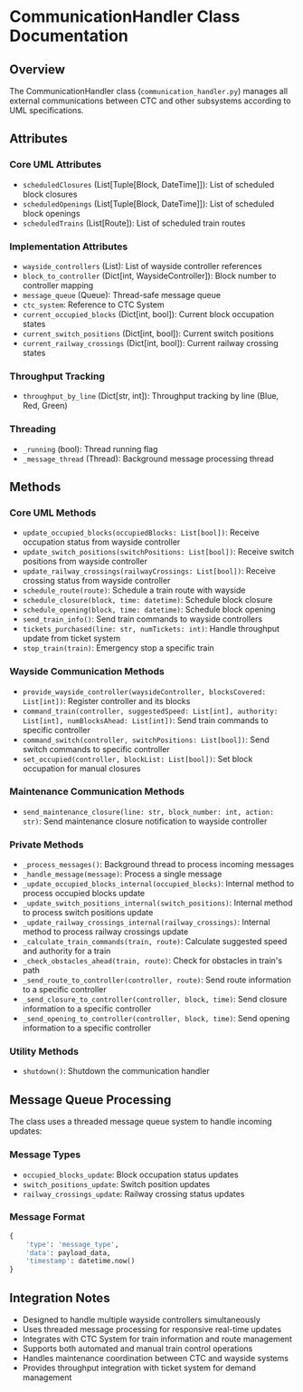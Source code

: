 # CommunicationHandler Class Documentation

## Overview
The CommunicationHandler class (`communication_handler.py`) manages all external communications between CTC and other subsystems according to UML specifications.

## Attributes

### Core UML Attributes
- `scheduledClosures` (List[Tuple[Block, DateTime]]): List of scheduled block closures
- `scheduledOpenings` (List[Tuple[Block, DateTime]]): List of scheduled block openings
- `scheduledTrains` (List[Route]): List of scheduled train routes

### Implementation Attributes
- `wayside_controllers` (List): List of wayside controller references
- `block_to_controller` (Dict[int, WaysideController]): Block number to controller mapping
- `message_queue` (Queue): Thread-safe message queue
- `ctc_system`: Reference to CTC System
- `current_occupied_blocks` (Dict[int, bool]): Current block occupation states
- `current_switch_positions` (Dict[int, bool]): Current switch positions
- `current_railway_crossings` (Dict[int, bool]): Current railway crossing states

### Throughput Tracking
- `throughput_by_line` (Dict[str, int]): Throughput tracking by line (Blue, Red, Green)

### Threading
- `_running` (bool): Thread running flag
- `_message_thread` (Thread): Background message processing thread

## Methods

### Core UML Methods
- `update_occupied_blocks(occupiedBlocks: List[bool])`: Receive occupation status from wayside controller
- `update_switch_positions(switchPositions: List[bool])`: Receive switch positions from wayside controller
- `update_railway_crossings(railwayCrossings: List[bool])`: Receive crossing status from wayside controller
- `schedule_route(route)`: Schedule a train route with wayside
- `schedule_closure(block, time: datetime)`: Schedule block closure
- `schedule_opening(block, time: datetime)`: Schedule block opening
- `send_train_info()`: Send train commands to wayside controllers
- `tickets_purchased(line: str, numTickets: int)`: Handle throughput update from ticket system
- `stop_train(train)`: Emergency stop a specific train

### Wayside Communication Methods
- `provide_wayside_controller(waysideController, blocksCovered: List[int])`: Register controller and its blocks
- `command_train(controller, suggestedSpeed: List[int], authority: List[int], numBlocksAhead: List[int])`: Send train commands to specific controller
- `command_switch(controller, switchPositions: List[bool])`: Send switch commands to specific controller
- `set_occupied(controller, blockList: List[bool])`: Set block occupation for manual closures

### Maintenance Communication Methods
- `send_maintenance_closure(line: str, block_number: int, action: str)`: Send maintenance closure notification to wayside controller

### Private Methods
- `_process_messages()`: Background thread to process incoming messages
- `_handle_message(message)`: Process a single message
- `_update_occupied_blocks_internal(occupied_blocks)`: Internal method to process occupied blocks update
- `_update_switch_positions_internal(switch_positions)`: Internal method to process switch positions update
- `_update_railway_crossings_internal(railway_crossings)`: Internal method to process railway crossings update
- `_calculate_train_commands(train, route)`: Calculate suggested speed and authority for a train
- `_check_obstacles_ahead(train, route)`: Check for obstacles in train's path
- `_send_route_to_controller(controller, route)`: Send route information to a specific controller
- `_send_closure_to_controller(controller, block, time)`: Send closure information to a specific controller
- `_send_opening_to_controller(controller, block, time)`: Send opening information to a specific controller

### Utility Methods
- `shutdown()`: Shutdown the communication handler

## Message Queue Processing
The class uses a threaded message queue system to handle incoming updates:

### Message Types
- `occupied_blocks_update`: Block occupation status updates
- `switch_positions_update`: Switch position updates
- `railway_crossings_update`: Railway crossing status updates

### Message Format
```python
{
    'type': 'message_type',
    'data': payload_data,
    'timestamp': datetime.now()
}
```

## Integration Notes
- Designed to handle multiple wayside controllers simultaneously
- Uses threaded message processing for responsive real-time updates
- Integrates with CTC System for train information and route management
- Supports both automated and manual train control operations
- Handles maintenance coordination between CTC and wayside systems
- Provides throughput integration with ticket system for demand management